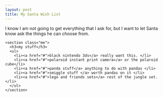 ```yaml
---
layout: post
title: My Santa Wish List
---
```


I know I am not going to get everything that I ask for, but I want to let Santa know ask the things he can choose from. 

    <section class="me">
      <h3>my stuff</h3>
      <ul>
        <li><a href="#">black nintendo 3ds</a> really want this. </li>
        <li><a href="#">polaroid instant print camera</a> or the polaroid cube</li>
        <li><a href="#">panda stuff</a> anything to do with pandas </li>
        <li><a href="#">smiggle stuff </a> worth pandas on it </li>
        <li><a href="#">lego and friends sets</a> rest of the jungle set.</li>
      </ul>
    </section>

